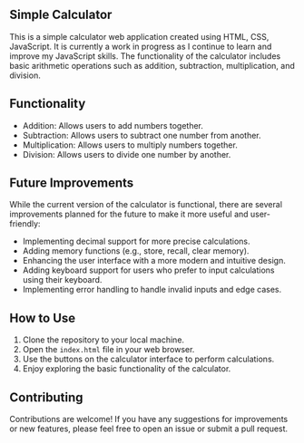 ## Simple Calculator

This is a simple calculator web application created using HTML, CSS, JavaScript. It is currently a work in progress as I continue to learn and improve my JavaScript skills. The functionality of the calculator includes basic arithmetic operations such as addition, subtraction, multiplication, and division.

## Functionality

- Addition: Allows users to add numbers together.
- Subtraction: Allows users to subtract one number from another.
- Multiplication: Allows users to multiply numbers together.
- Division: Allows users to divide one number by another.

## Future Improvements

While the current version of the calculator is functional, there are several improvements planned for the future to make it more useful and user-friendly:

- Implementing decimal support for more precise calculations.
- Adding memory functions (e.g., store, recall, clear memory).
- Enhancing the user interface with a more modern and intuitive design.
- Adding keyboard support for users who prefer to input calculations using their keyboard.
- Implementing error handling to handle invalid inputs and edge cases.

## How to Use

1. Clone the repository to your local machine.
2. Open the `index.html` file in your web browser.
3. Use the buttons on the calculator interface to perform calculations.
4. Enjoy exploring the basic functionality of the calculator.

## Contributing

Contributions are welcome! If you have any suggestions for improvements or new features, please feel free to open an issue or submit a pull request.

